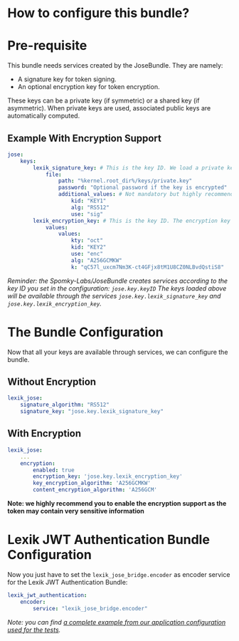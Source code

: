 How to configure this bundle?
=============================

# Pre-requisite

This bundle needs services created by the JoseBundle. They are namely:
* A signature key for token signing.
* An optional encryption key for token encryption.

These keys can be a private key (if symmetric) or a shared key (if asymmetric). When private keys are used, associated public keys are automatically computed.

Example With Encryption Support
-------------------------------

```yml
jose:
    keys:
        lexik_signature_key: # This is the key ID. We load a private key from a file for the signature
            file:
                path: "%kernel.root_dir%/keys/private.key"
                password: "Optional password if the key is encrypted"
                additional_values: # Not mandatory but highly recommended
                    kid: "KEY1"
                    alg: "RS512"
                    use: "sig"
        lexik_encryption_key: # This is the key ID. The encryption key is a symmetric key
            values:
                values:
                    kty: "oct"
                    kid: "KEY2"
                    use: "enc"
                    alg: "A256GCMKW"
                    k: "qC57l_uxcm7Nm3K-ct4GFjx8tM1U8CZ0NLBvdQstiS8"
```

*Reminder: the Spomky-Labs/JoseBundle creates services according to the key ID you set in the configuration: `jose.key.keyID`*
*The keys loaded above will be available through the services `jose.key.lexik_signature_key` and `jose.key.lexik_encryption_key`.*

# The Bundle Configuration

Now that all your keys are available through services, we can configure the bundle.

## Without Encryption

```yml
lexik_jose:
    signature_algorithm: "RS512"
    signature_key: "jose.key.lexik_signature_key"
```

## With Encryption

```yml
lexik_jose:
    ...
    encryption:
        enabled: true
        encryption_key: 'jose.key.lexik_encryption_key'
        key_encryption_algorithm: 'A256GCMKW'
        content_encryption_algorithm: 'A256GCM'
```

**Note: we highly recommend you to enable the encryption support as the token may contain very sensitive information**

# Lexik JWT Authentication Bundle Configuration

Now you just have to set the `lexik_jose_bridge.encoder` as encoder service for the Lexik JWT Authentication Bundle:

```yml
lexik_jwt_authentication:
    encoder:
        service: "lexik_jose_bridge.encoder"
```

*Note: you can find [a complete example from our application configuration used for the tests](https://github.com/Spomky-Labs/lexik-jose-bridge/blob/master/Tests/app/config/config.yml#L31-L61).*
